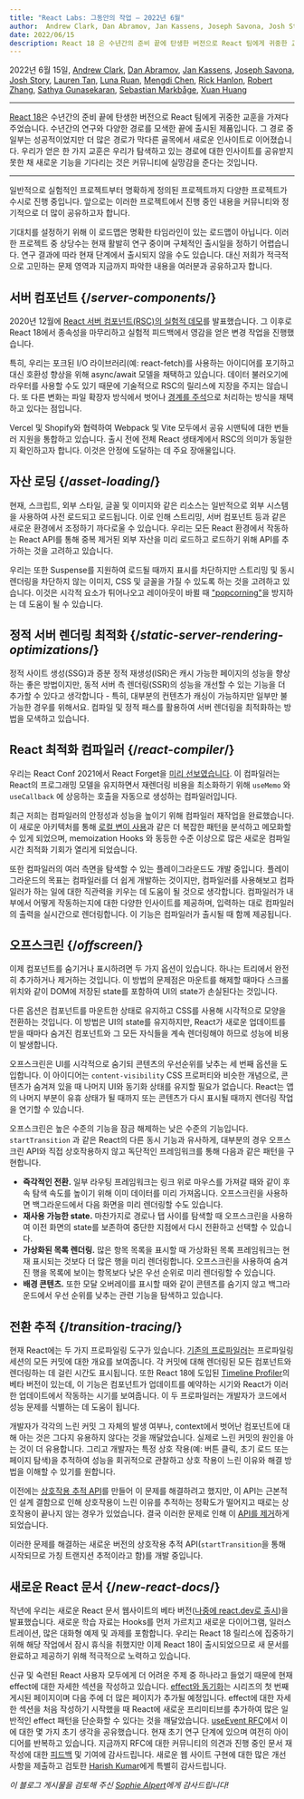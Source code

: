```yaml
---
title: "React Labs: 그동안의 작업 – 2022년 6월"
author:  Andrew Clark, Dan Abramov, Jan Kassens, Joseph Savona, Josh Story, Lauren Tan, Luna Ruan, Mengdi Chen, Rick Hanlon, Robert Zhang, Sathya Gunasekaran, Sebastian Markbage, and Xuan Huang
date: 2022/06/15
description: React 18 은 수년간의 준비 끝에 탄생한 버전으로 React 팀에게 귀중한 교훈을 가져다주었습니다. 수년간의 연구와 다양한 경로를 모색한 끝에 출시된 제품입니다. 그 경로 중 일부는 성공적이었지만 더 많은 경로가 막다른 골목에서 새로운 인사이트로 이어졌습니다. 우리가 얻은 한 가지 교훈은 우리가 탐색하고 있는 경로에 대한 인사이트를 공유받지 못한 채 새로운 기능을 기다리는 것은 커뮤니티에 실망감을 준다는 것입니다.
---
```


2022년 6월 15일, [Andrew Clark](https://twitter.com/acdlite), [Dan Abramov](https://twitter.com/dan_abramov), [Jan Kassens](https://twitter.com/kassens), [Joseph Savona](https://twitter.com/en_JS), [Josh Story](https://twitter.com/joshcstory), [Lauren Tan](https://twitter.com/potetotes), [Luna Ruan](https://twitter.com/lunaruan), [Mengdi Chen](https://twitter.com/mengdi_en), [Rick Hanlon](https://twitter.com/rickhanlonii), [Robert Zhang](https://twitter.com/jiaxuanzhang01), [Sathya Gunasekaran](https://twitter.com/_gsathya), [Sebastian Markbåge](https://twitter.com/sebmarkbage), [Xuan Huang](https://twitter.com/Huxpro)

---

<Intro>

[React 18](/blog/2022/03/29/react-v18)은 수년간의 준비 끝에 탄생한 버전으로 React 팀에게 귀중한 교훈을 가져다주었습니다. 수년간의 연구와 다양한 경로를 모색한 끝에 출시된 제품입니다. 그 경로 중 일부는 성공적이었지만 더 많은 경로가 막다른 골목에서 새로운 인사이트로 이어졌습니다. 우리가 얻은 한 가지 교훈은 우리가 탐색하고 있는 경로에 대한 인사이트를 공유받지 못한 채 새로운 기능을 기다리는 것은 커뮤니티에 실망감을 준다는 것입니다.

</Intro>

---

일반적으로 실험적인 프로젝트부터 명확하게 정의된 프로젝트까지 다양한 프로젝트가 수시로 진행 중입니다. 앞으로는 이러한 프로젝트에서 진행 중인 내용을 커뮤니티와 정기적으로 더 많이 공유하고자 합니다.

기대치를 설정하기 위해 이 로드맵은 명확한 타임라인이 있는 로드맵이 아닙니다. 이러한 프로젝트 중 상당수는 현재 활발히 연구 중이며 구체적인 출시일을 정하기 어렵습니다. 연구 결과에 따라 현재 단계에서 출시되지 않을 수도 있습니다. 대신 저희가 적극적으로 고민하는 문제 영역과 지금까지 파악한 내용을 여러분과 공유하고자 합니다.

## 서버 컴포넌트 {/*server-components*/}

2020년 12월에 [React 서버 컴포넌트(RSC)의 실험적 데모](https://legacy.reactjs.org/blog/2020/12/21/data-fetching-with-react-server-components.html)를 발표했습니다. 그 이후로 React 18에서 종속성을 마무리하고 실험적 피드백에서 영감을 얻은 변경 작업을 진행했습니다.

특히, 우리는 포크된 I/O 라이브러리(예: react-fetch)를 사용하는 아이디어를 포기하고 대신 호환성 향상을 위해 async/await 모델을 채택하고 있습니다. 데이터 불러오기에 라우터를 사용할 수도 있기 때문에 기술적으로 RSC의 릴리스에 지장을 주지는 않습니다. 또 다른 변화는 파일 확장자 방식에서 벗어나 [경계를 주석](https://github.com/reactjs/rfcs/pull/189#issuecomment-1116482278)으로 처리하는 방식을 채택하고 있다는 점입니다.

Vercel 및 Shopify와 협력하여 Webpack 및 Vite 모두에서 공유 시맨틱에 대한 번들러 지원을 통합하고 있습니다. 출시 전에 전체 React 생태계에서 RSC의 의미가 동일한지 확인하고자 합니다. 이것은 안정에 도달하는 데 주요 장애물입니다.

## 자산 로딩 {/*asset-loading*/}

현재, 스크립트, 외부 스타일, 글꼴 및 이미지와 같은 리소스는 일반적으로 외부 시스템을 사용하여 사전 로드되고 로드됩니다. 이로 인해 스트리밍, 서버 컴포넌트 등과 같은 새로운 환경에서 조정하기 까다로울 수 있습니다.
우리는 모든 React 환경에서 작동하는 React API를 통해 중복 제거된 외부 자산을 미리 로드하고 로드하기 위해 API를 추가하는 것을 고려하고 있습니다.

우리는 또한 Suspense를 지원하여 로드될 때까지 표시를 차단하지만 스트리밍 및 동시 렌더링을 차단하지 않는 이미지, CSS 및 글꼴을 가질 수 있도록 하는 것을 고려하고 있습니다. 이것은 시각적 요소가 튀어나오고 레이아웃이 바뀔 때 ["popcorning"](https://twitter.com/sebmarkbage/status/1516852731251724293)을 방지하는 데 도움이 될 수 있습니다.

## 정적 서버 렌더링 최적화 {/*static-server-rendering-optimizations*/}

정적 사이트 생성(SSG)과 증분 정적 재생성(ISR)은 캐시 가능한 페이지의 성능을 향상하는 좋은 방법이지만, 동적 서버 측 렌더링(SSR)의 성능을 개선할 수 있는 기능을 더 추가할 수 있다고 생각합니다 - 특히, 대부분의 컨텐츠가 캐싱이 가능하지만 일부만 불가능한 경우를 위해서요. 컴파일 및 정적 패스를 활용하여 서버 렌더링을 최적화하는 방법을 모색하고 있습니다.

## React 최적화 컴파일러 {/*react-compiler*/}

우리는 React Conf 2021에서 React Forget을 [미리 선보였습니다](https://www.youtube.com/watch?v=lGEMwh32soc). 이 컴파일러는 React의 프로그래밍 모델을 유지하면서 재렌더링 비용을 최소화하기 위해 `useMemo` 와 `useCallback` 에 상응하는 호출을 자동으로 생성하는 컴파일러입니다.

최근 저희는 컴파일러의 안정성과 성능을 높이기 위해 컴파일러 재작업을 완료했습니다. 이 새로운 아키텍처를 통해 [로컬 변이 사용](/learn/keeping-components-pure#local-mutation-your-components-little-secret)과 같은 더 복잡한 패턴을 분석하고 메모화할 수 있게 되었으며, memoization Hooks 와 동등한 수준 이상으로 많은 새로운 컴파일 시간 최적화 기회가 열리게 되었습니다.

또한 컴파일러의 여러 측면을 탐색할 수 있는 플레이그라운드도 개발 중입니다. 플레이그라운드의 목표는 컴파일러를 더 쉽게 개발하는 것이지만, 컴파일러를 사용해보고 컴파일러가 하는 일에 대한 직관력을 키우는 데 도움이 될 것으로 생각합니다. 컴파일러가 내부에서 어떻게 작동하는지에 대한 다양한 인사이트를 제공하며, 입력하는 대로 컴파일러의 출력을 실시간으로 렌더링합니다. 이 기능은 컴파일러가 출시될 때 함께 제공됩니다.

## 오프스크린 {/*offscreen*/}

이제 컴포넌트를 숨기거나 표시하려면 두 가지 옵션이 있습니다. 하나는 트리에서 완전히 추가하거나 제거하는 것입니다. 이 방법의 문제점은 마운트를 해제할 때마다 스크롤 위치와 같이 DOM에 저장된 state를 포함하여 UI의 state가 손실된다는 것입니다.

다른 옵션은 컴포넌트를 마운트한 상태로 유지하고 CSS를 사용해 시각적으로 모양을 전환하는 것입니다. 이 방법은 UI의 state를 유지하지만, React가 새로운 업데이트를 받을 때마다 숨겨진 컴포넌트와 그 모든 자식들을 계속 렌더링해야 하므로 성능에 비용이 발생합니다.

오프스크린은 UI를 시각적으로 숨기되 콘텐츠의 우선순위를 낮추는 세 번째 옵션을 도입합니다. 이 아이디어는 `content-visibility` CSS 프로퍼티와 비슷한 개념으로, 콘텐츠가 숨겨져 있을 때 나머지 UI와 동기화 상태를 유지할 필요가 없습니다. React는 앱의 나머지 부분이 유휴 상태가 될 때까지 또는 콘텐츠가 다시 표시될 때까지 렌더링 작업을 연기할 수 있습니다.

오프스크린은 높은 수준의 기능을 잠금 해제하는 낮은 수준의 기능입니다. `startTransition` 과 같은 React의 다른 동시 기능과 유사하게, 대부분의 경우 오프스크린 API와 직접 상호작용하지 않고 독단적인 프레임워크를 통해 다음과 같은 패턴을 구현합니다.

* **즉각적인 전환.** 일부 라우팅 프레임워크는 링크 위로 마우스를 가져갈 때와 같이 후속 탐색 속도를 높이기 위해 이미 데이터를 미리 가져옵니다. 오프스크린을 사용하면 백그라운드에서 다음 화면을 미리 렌더링할 수도 있습니다.
* **재사용 가능한 state.** 마찬가지로 경로나 탭 사이를 탐색할 때 오프스크린을 사용하여 이전 화면의 state를 보존하여 중단한 지점에서 다시 전환하고 선택할 수 있습니다.
* **가상화된 목록 렌더링.** 많은 항목 목록을 표시할 때 가상화된 목록 프레임워크는 현재 표시되는 것보다 더 많은 행을 미리 렌더링합니다. 오프스크린을 사용하여 숨겨진 행을 목록에 보이는 항목보다 낮은 우선 순위로 미리 렌더링할 수 있습니다.
* **배경 콘텐츠.** 또한 모달 오버레이를 표시할 때와 같이 콘텐츠를 숨기지 않고 백그라운드에서 우선 순위를 낮추는 관련 기능을 탐색하고 있습니다.

## 전환 추적 {/*transition-tracing*/}

현재 React에는 두 가지 프로파일링 도구가 있습니다. [기존의 프로파일러](https://legacy.reactjs.org/blog/2018/09/10/introducing-the-react-profiler.html)는 프로파일링 세션의 모든 커밋에 대한 개요를 보여줍니다. 각 커밋에 대해 렌더링된 모든 컴포넌트와 렌더링하는 데 걸린 시간도 표시됩니다. 또한 React 18에 도입된 [Timeline Profiler](https://github.com/reactwg/react-18/discussions/76)의 베타 버전이 있는데, 이 기능은 컴포넌트가 업데이트를 예약하는 시기와 React가 이러한 업데이트에서 작동하는 시기를 보여줍니다. 이 두 프로파일러는 개발자가 코드에서 성능 문제를 식별하는 데 도움이 됩니다.

개발자가 각각의 느린 커밋 그 자체의 발생 여부나, context에서 벗어난 컴포넌트에 대해 아는 것은 그다지 유용하지 않다는 것을 깨달았습니다. 실제로 느린 커밋의 원인을 아는 것이 더 유용합니다. 그리고 개발자는 특정 상호 작용(예: 버튼 클릭, 초기 로드 또는 페이지 탐색)을 추적하여 성능을 회귀적으로 관찰하고 상호 작용이 느린 이유와 해결 방법을 이해할 수 있기를 원합니다.

이전에는 [상호작용 추적 API](https://gist.github.com/bvaughn/8de925562903afd2e7a12554adcdda16)를 만들어 이 문제를 해결하려고 했지만, 이 API는 근본적인 설계 결함으로 인해 상호작용이 느린 이유를 추적하는 정확도가 떨어지고 때로는 상호작용이 끝나지 않는 경우가 있었습니다. 결국 이러한 문제로 인해 이 [API를 제거](https://github.com/facebook/react/pull/20037)하게 되었습니다.

이러한 문제를 해결하는 새로운 버전의 상호작용 추적 API(`startTransition`을 통해 시작되므로 가칭 트랜지션 추적이라고 함)를 개발 중입니다.

## 새로운 React 문서 {/*new-react-docs*/}

작년에 우리는 새로운 React 문서 웹사이트의 베타 버전([나중에 react.dev로 출시](/blog/2023/03/16/introducing-react-dev))을 발표했습니다. 새로운 학습 자료는 Hooks를 먼저 가르치고 새로운 다이어그램, 일러스트레이션, 많은 대화형 예제 및 과제를 포함합니다. 우리는 React 18 릴리스에 집중하기 위해 해당 작업에서 잠시 휴식을 취했지만 이제 React 18이 출시되었으므로 새 문서를 완료하고 제공하기 위해 적극적으로 노력하고 있습니다.

신규 및 숙련된 React 사용자 모두에게 더 어려운 주제 중 하나라고 들었기 때문에 현재 effect에 대한 자세한 섹션을 작성하고 있습니다. [effect와 동기화](/learn/synchronizing-with-effects)는 시리즈의 첫 번째 게시된 페이지이며 다음 주에 더 많은 페이지가 추가될 예정입니다. effect에 대한 자세한 섹션을 처음 작성하기 시작했을 때 React에 새로운 프리미티브를 추가하여 많은 일반적인 effect 패턴을 단순화할 수 있다는 것을 깨달았습니다. [useEvent RFC](https://github.com/reactjs/rfcs/pull/220)에서 이에 대한 몇 가지 초기 생각을 공유했습니다. 현재 초기 연구 단계에 있으며 여전히 아이디어를 반복하고 있습니다. 지금까지 RFC에 대한 커뮤니티의 의견과 진행 중인 문서 재작성에 대한 [피드백](https://github.com/reactjs/react.dev/issues/3308) 및 기여에 감사드립니다. 새로운 웹 사이트 구현에 대한 많은 개선 사항을 제출하고 검토한 [Harish Kumar](https://github.com/harish-sethuraman)에게 특별히 감사드립니다.

*이 블로그 게시물을 검토해 주신 [Sophie Alpert](https://twitter.com/sophiebits)에게 감사드립니다!*
